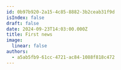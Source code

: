 ```yaml
---
id: 0b97b920-2a15-4c85-8882-3b2ceab31f9d
isIndex: false
draft: false
date: 2024-09-23T14:03:00.000Z
title: First news
image:
  linear: false
authors:
  - a5ab5fb9-61cc-4721-ac84-1088f818c472
---
```

